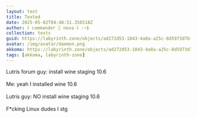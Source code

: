 ```yaml
---
layout: text
title: Texted
date: 2025-05-02T04:48:51.356518Z
author: ⸸ commander ░ nova ⸸ :~$
collection: texts
guid: https://labyrinth.zone/objects/ad272d53-1843-4a8a-a25c-8d5973d7bf8d
avatar: /img/avatar/daemon.png
akkoma: https://labyrinth.zone/objects/ad272d53-1843-4a8a-a25c-8d5973d7bf8d
tags: [akkoma, labyrinth-zone]
---
```


<p>Lutris forum guy: install wine staging 10.6<br><br>Me: yeah I installed wine 10.6<br><br>Lutris guy:  NO install wine staging 10.6<br><br>F*cking Linux dudes I stg</p>